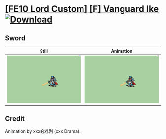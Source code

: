 # [\[FE10 Lord Custom\] \[F\] Vanguard Ike](./) [![Download](https://img.shields.io/badge/Download--red?style=social&logo=github)](https://minhaskamal.github.io/DownGit/#/home?url=https://github.com/Klokinator/FE-Repo/tree/main/Battle%20Animations%2FLords%20-%20Vanilla%20and%20Custom%2F%5BFE10%20Lord%20Custom%5D%20%5BF%5D%20Vanguard%20Ike%2F1.%20Sword%20(Ragnell))

## Sword

| Still | Animation |
| :---: | :-------: |
| ![Sword still](./Sword_000.png) | ![Sword](./Sword.gif) |

## Credit

Animation by xxx的戏剧 (xxx Drama).
